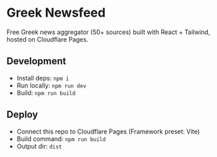 # Greek Newsfeed

Free Greek news aggregator (50+ sources) built with React + Tailwind, hosted on Cloudflare Pages.

## Development
- Install deps: `npm i`
- Run locally: `npm run dev`
- Build: `npm run build`

## Deploy
- Connect this repo to Cloudflare Pages (Framework preset: Vite)
- Build command: `npm run build`
- Output dir: `dist`
